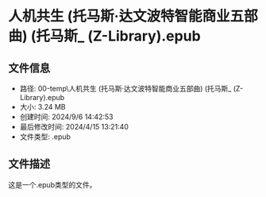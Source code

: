 ﻿# 人机共生 (托马斯·达文波特智能商业五部曲) (托马斯_ (Z-Library).epub

## 文件信息
- 路径: 00-temp\人机共生 (托马斯·达文波特智能商业五部曲) (托马斯_ (Z-Library).epub
- 大小: 3.24 MB
- 创建时间: 2024/9/6 14:42:53
- 最后修改时间: 2024/4/15 13:21:40
- 文件类型: .epub

## 文件描述
这是一个.epub类型的文件。

